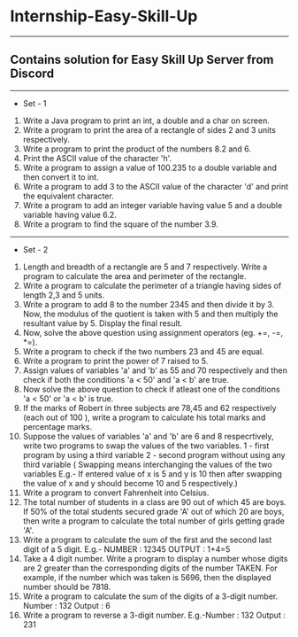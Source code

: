 # Internship-Easy-Skill-Up

---

## Contains solution for Easy Skill Up Server from Discord 

---

- Set - 1
1. Write a Java program to print an int, a double and a char on screen.
2. Write a program to print the area of a rectangle of sides 2 and 3 units respectively.
3. Write a program to print the product of the numbers 8.2 and 6.
4. Print the ASCII value of the character 'h'.
5. Write a program to assign a value of 100.235 to a double variable and then convert it to int.
6. Write a program to add 3 to the ASCII value of the character 'd' and print the equivalent character.
7. Write a program to add an integer variable having value 5 and a double variable having value 6.2.
8. Write a program to find the square of the number 3.9.

---

- Set - 2
1. Length and breadth of a rectangle are 5 and 7 respectively. Write a program to calculate the area and perimeter of the rectangle.
2. Write a program to calculate the perimeter of a triangle having sides of length 2,3 and 5 units.
3. Write a program to add 8 to the number 2345 and then divide it by 3. Now, the modulus of the quotient is taken with 5 and then multiply the resultant value by 5. Display the final result.
4. Now, solve the above question using assignment operators (eg. +=, -=, *=).
5. Write a program to check if the two numbers 23 and 45 are equal.
6. Write a program to print the power of 7 raised to 5.
7. Assign values of variables 'a' and 'b' as 55 and 70 respectively and then check if both the conditions 'a < 50' and 'a < b' are true.
8. Now solve the above question to check if atleast one of the conditions 'a < 50' or 'a < b' is true.
9. If the marks of Robert in three subjects are 78,45 and 62 respectively (each out of 100 ), write a program to calculate his total marks and percentage marks.
10. Suppose the values of variables 'a' and 'b' are 6 and 8 respecrtively, write two programs to swap the values of the two variables.
1 - first program by using a third variable
2 - second program without using any third variable
( Swapping means interchanging the values of the two variables E.g.- If entered value of x is 5 and y is 10 then after swapping the value of x and y should become 10 and 5 respectively.)
11. Write a program to convert Fahrenheit into Celsius.
12. The total number of students in a class are 90 out of which 45 are boys. If 50% of the total students secured grade 'A' out of which 20 are boys, then write a program to calculate the total number of girls getting grade 'A'.
13. Write a program to calculate the sum of the first and the second last digit of a 5 digit.
E.g.- NUMBER : 12345        OUTPUT : 1+4=5
14. Take a 4 digit number. Write a program to display a number whose digits are 2 greater than the corresponding digits of the number TAKEN.
For example, if the number which was taken is 5696, then the displayed number should be 7818.
15. Write a program to calculate the sum of the digits of a 3-digit number.
Number : 132        Output : 6
16. Write a program to reverse a 3-digit number. E.g.-Number : 132        Output : 231

